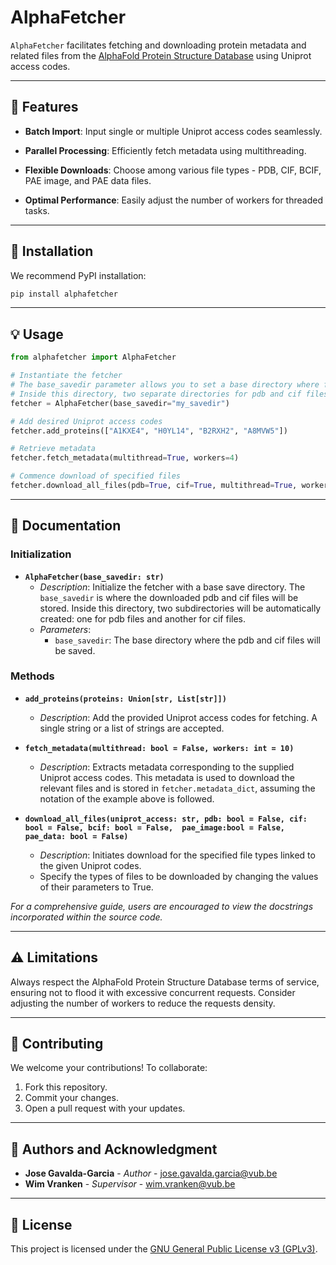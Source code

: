 # AlphaFetcher

`AlphaFetcher` facilitates fetching and downloading protein metadata and related files from the 
[AlphaFold Protein Structure Database](https://alphafold.ebi.ac.uk/) 
using Uniprot access codes.

---

## 🌟 Features

- **Batch Import**: Input single or multiple Uniprot access codes seamlessly.
  
- **Parallel Processing**: Efficiently fetch metadata using multithreading.
  
- **Flexible Downloads**: Choose among various file types - PDB, CIF, BCIF, PAE image, and PAE data files.
  
- **Optimal Performance**: Easily adjust the number of workers for threaded tasks.

---

## 🔧 Installation

We recommend PyPI installation:

```bash
pip install alphafetcher
```

---

## 💡 Usage

```python
from alphafetcher import AlphaFetcher

# Instantiate the fetcher
# The base_savedir parameter allows you to set a base directory where files will be saved.
# Inside this directory, two separate directories for pdb and cif files will be created.
fetcher = AlphaFetcher(base_savedir="my_savedir")

# Add desired Uniprot access codes
fetcher.add_proteins(["A1KXE4", "H0YL14", "B2RXH2", "A8MVW5"])

# Retrieve metadata
fetcher.fetch_metadata(multithread=True, workers=4)

# Commence download of specified files
fetcher.download_all_files(pdb=True, cif=True, multithread=True, workers=4)
```

---

## 📜 Documentation

### Initialization

- **`AlphaFetcher(base_savedir: str)`**
  - *Description*: Initialize the fetcher with a base save directory. The `base_savedir` is where the downloaded pdb and cif files will be stored. Inside this directory, two subdirectories will be automatically created: one for pdb files and another for cif files.
  - *Parameters*:
    - `base_savedir`: The base directory where the pdb and cif files will be saved.


### Methods

- **`add_proteins(proteins: Union[str, List[str]])`**
  - *Description*: Add the provided Uniprot access codes for fetching. A single string or a list of strings are 
    accepted. 

- **`fetch_metadata(multithread: bool = False, workers: int = 10)`**
  - *Description*: Extracts metadata corresponding to the supplied Uniprot access codes. This metadata is used to 
    download the relevant files and is stored in ```fetcher.metadata_dict```, assuming the notation of the example
    above is followed.
  
- **`download_all_files(uniprot_access: str, pdb: bool = False, cif: bool = False, bcif: bool = False, 
  pae_image:bool = False, pae_data: bool = False)`**
  - *Description*: Initiates download for the specified file types linked to the given Uniprot codes.
  - Specify the types of files to be downloaded by changing the values of their parameters to True.

*For a comprehensive guide, users are encouraged to view the docstrings incorporated within the source code.*

---

## ⚠️ Limitations

Always respect the AlphaFold Protein Structure Database terms of service, ensuring not to flood it with excessive 
concurrent requests. Consider adjusting the number of workers to reduce the requests density. 

---

## 🙌 Contributing

We welcome your contributions! To collaborate:
1. Fork this repository.
2. Commit your changes.
3. Open a pull request with your updates.

---

## 📖 Authors and Acknowledgment

- **Jose Gavalda-Garcia** - *Author* - [jose.gavalda.garcia@vub.be](mailto:jose.gavalda.garcia@vub.be)
- **Wim Vranken** - *Supervisor* - [wim.vranken@vub.be](mailto:wim.vranken@vub.be)

---

## 📄 License

This project is licensed under the [GNU General Public License v3 (GPLv3)](https://www.gnu.org/licenses/gpl-3.0.en.html).
